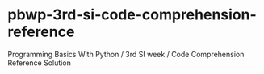 # pbwp-3rd-si-code-comprehension-reference
Programming Basics With Python / 3rd SI week / Code Comprehension Reference Solution

